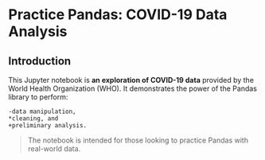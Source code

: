 # Practice Pandas: COVID-19 Data Analysis
## Introduction
This Jupyter notebook is **an exploration of COVID-19 data** provided by the World Health Organization (WHO). 
It demonstrates the power of the Pandas library to perform:
```
-data manipulation, 
*cleaning, and 
+preliminary analysis.
```
>The notebook is intended for those looking to practice Pandas with real-world data.
